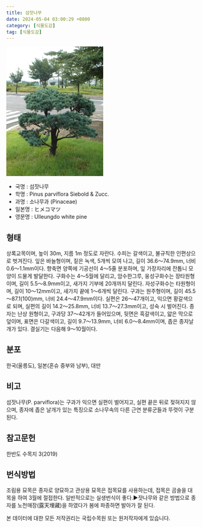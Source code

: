 ```yaml
---
title: 섬잣나무
date: 2024-05-04 03:00:29 +0800
category: [식물도감]
tag: [식물도감]
---
```




![섬잣나무](/assets/img/fileUpload/plants/basic/Pinaceae/Pinus/14981/14981_3_th2.JPG)
- 국명 : 섬잣나무
- 학명 : Pinus parviflora Siebold & Zucc.
- 과명 : 소나무과 (Pinaceae)
- 일본명 : ヒメコマツ
- 영문명 : Ulleungdo white pine


## 형태
상록교목이며, 높이 30m, 지름 1m 정도로 자란다. 수피는 갈색이고, 불규칙한 인편상으로 벗겨진다. 잎은 바늘형이며, 짙은 녹색, 5개씩 모여 나고, 길이 36.6～74.9mm, 너비 0.6～1.1mm이다. 향축면 양쪽에 기공선이 4～5줄 분포하며, 잎 가장자리에 잔톱니 모양이 드물게 발달한다. 구화수는 4～5월에 달리고, 암수한그루, 웅성구화수는 장타원형이며, 길이 5.5～8.9mm이고, 새가지 기부에 20개까지 달린다. 자성구화수는 타원형이며, 길이 10～12mm이고, 새가지 끝에 1～6개씩 달린다. 구과는 원주형이며, 길이 45.5～87.1(100)mm, 너비 24.4～47.9mm이다. 실편은 26～47개이고, 익으면 황갈색으로 되며, 실편의 길이 14.2～25.8mm, 너비 13.7～27.3mm이고, 성숙 시 벌어진다. 종자는 난상 원형이고, 구과당 37～42개가 들어있으며, 뒷면은 흑갈색이고, 얇은 막으로 덮이며, 표면은 다갈색이고, 길이 9.7～13.9mm, 너비 6.0～8.4mm이며, 좁은 종자날개가 있다. 결실기는 다음해 9～10월이다.
## 분포
한국(울릉도), 일본(혼슈 중부와 남부), 대만
## 비고
섬잣나무(P. parviflora)는 구과가 익으면 실편이 벌어지고, 실편 끝은 뒤로 젖혀지지 않으며, 종자에 좁은 날개가 있는 특징으로 소나무속의 다른 근연 분류군들과 뚜렷이 구분된다. 
## 참고문헌
한반도 수목지 3(2019)
## 번식방법
조림용 묘목은 종자로 양묘하고 관상용 묘목은 접목묘를 사용하는데, 접목은 곰솔을 대목을 하여 3월에 절접한다. 일반적으로는 실생번식이 좋다.▶잣나무와 같은 방법으로 종자를 노천매장(露天埋藏)을 하였다가 봄에 파종하면 발아가 잘 된다.






본 데이터에 대한 모든 저작권리는 국립수목원 또는 원저작자에게 있습니다.
